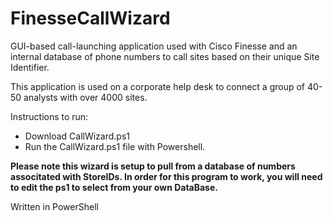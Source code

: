 # FinesseCallWizard
GUI-based call-launching application used with Cisco Finesse and an internal database of phone numbers to call sites based on their unique Site Identifier.

This application is used on a corporate help desk to connect a group of 40-50 analysts with over 4000 sites.

Instructions to run:
* Download CallWizard.ps1
* Run the CallWizard.ps1 file with Powershell.

**Please note this wizard is setup to pull from a database of numbers associtated with StoreIDs. In order for this program to work, you will need to edit the ps1 to select from your own DataBase.**


Written in PowerShell
